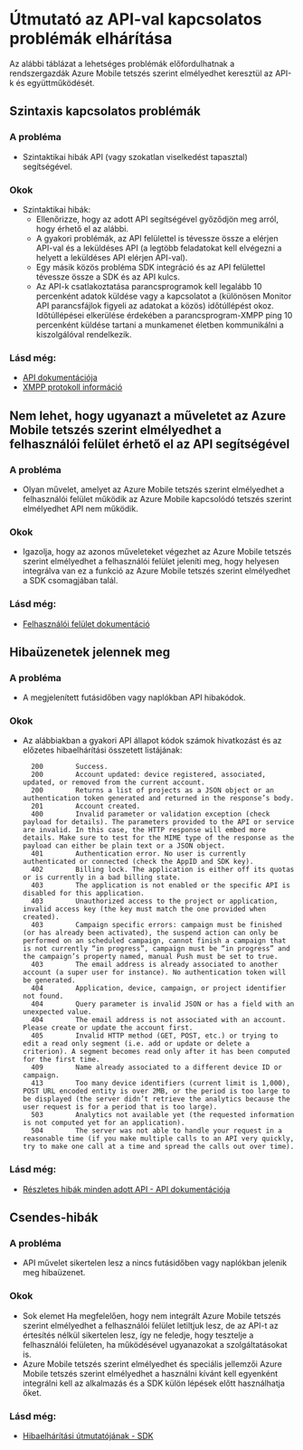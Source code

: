 <properties 
   pageTitle="Azure mobil tetszés szerint elmélyedhet hibaelhárítási útmutatójának - API-hoz" 
   description="Hibaelhárítási útmutatók az Azure mobil tetszés szerint elmélyedhet - API-hoz" 
   services="mobile-engagement" 
   documentationCenter="" 
   authors="piyushjo" 
   manager="erikre" 
   editor=""/>

<tags
   ms.service="mobile-engagement"
   ms.devlang="na"
   ms.topic="article"
   ms.tgt_pltfrm="mobile-multiple"
   ms.workload="mobile" 
   ms.date="10/04/2016"
   ms.author="piyushjo"/>

# <a name="troubleshooting-guide-for-api-issues"></a>Útmutató az API-val kapcsolatos problémák elhárítása

Az alábbi táblázat a lehetséges problémák előfordulhatnak a rendszergazdák Azure Mobile tetszés szerint elmélyedhet keresztül az API-k és együttműködését.

## <a name="syntax-issues"></a>Szintaxis kapcsolatos problémák

### <a name="issue"></a>A probléma
- Szintaktikai hibák API (vagy szokatlan viselkedést tapasztal) segítségével.

### <a name="causes"></a>Okok

- Szintaktikai hibák:
    - Ellenőrizze, hogy az adott API segítségével győződjön meg arról, hogy érhető el az alábbi.
    - A gyakori problémák, az API felülettel is tévessze össze a elérjen API-val és a leküldéses API (a legtöbb feladatokat kell elvégezni a helyett a leküldéses API elérjen API-val). 
    - Egy másik közös probléma SDK integráció és az API felülettel tévessze össze a SDK és az API kulcs.
    - Az API-k csatlakoztatása parancsprogramok kell legalább 10 percenként adatok küldése vagy a kapcsolatot a (különösen Monitor API parancsfájlok figyeli az adatokat a közös) időtúllépést okoz. Időtúllépései elkerülése érdekében a parancsprogram-XMPP ping 10 percenként küldése tartani a munkamenet életben kommunikálni a kiszolgálóval rendelkezik.

### <a name="see-also"></a>Lásd még:
 
- [API dokumentációja][Link 4]
- [XMPP protokoll információ]( http://xmpp.org/extensions/xep-0199.html)
 
## <a name="unable-to-use-the-api-to-perform-the-same-action-available-in-the-azure-mobile-engagement-ui"></a>Nem lehet, hogy ugyanazt a műveletet az Azure Mobile tetszés szerint elmélyedhet a felhasználói felület érhető el az API segítségével

### <a name="issue"></a>A probléma
- Olyan művelet, amelyet az Azure Mobile tetszés szerint elmélyedhet a felhasználói felület működik az Azure Mobile kapcsolódó tetszés szerint elmélyedhet API nem működik.

### <a name="causes"></a>Okok

- Igazolja, hogy az azonos műveleteket végezhet az Azure Mobile tetszés szerint elmélyedhet a felhasználói felület jeleníti meg, hogy helyesen integrálva van ez a funkció az Azure Mobile tetszés szerint elmélyedhet a SDK csomagjában talál.

### <a name="see-also"></a>Lásd még:
 
- [Felhasználói felület dokumentáció][Link 1]
 
## <a name="error-messages"></a>Hibaüzenetek jelennek meg

### <a name="issue"></a>A probléma
- A megjelenített futásidőben vagy naplókban API hibakódok.

### <a name="causes"></a>Okok

- Az alábbiakban a gyakori API állapot kódok számok hivatkozást és az előzetes hibaelhárítási összetett listájának:

        200        Success.
        200        Account updated: device registered, associated, updated, or removed from the current account.
        200        Returns a list of projects as a JSON object or an authentication token generated and returned in the response’s body.
        201        Account created.
        400        Invalid parameter or validation exception (check payload for details). The parameters provided to the API or service are invalid. In this case, the HTTP response will embed more details. Make sure to test for the MIME type of the response as the payload can either be plain text or a JSON object.
        401        Authentication error. No user is currently authenticated or connected (check the AppID and SDK key).
        402        Billing lock. The application is either off its quotas or is currently in a bad billing state.
        403        The application is not enabled or the specific API is disabled for this application.
        403        Unauthorized access to the project or application, invalid access key (the key must match the one provided when created).
        403        Campaign specific errors: campaign must be finished (or has already been activated), the suspend action can only be performed on an scheduled campaign, cannot finish a campaign that is not currently “in progress”, campaign must be “in progress” and the campaign’s property named, manual Push must be set to true.
        403        The email address is already associated to another account (a super user for instance). No authentication token will be generated.
        404        Application, device, campaign, or project identifier not found.
        404        Query parameter is invalid JSON or has a field with an unexpected value.
        404        The email address is not associated with an account. Please create or update the account first.
        405        Invalid HTTP method (GET, POST, etc.) or trying to edit a read only segment (i.e. add or update or delete a criterion). A segment becomes read only after it has been computed for the first time.
        409        Name already associated to a different device ID or campaign.
        413        Too many device identifiers (current limit is 1,000), POST URL encoded entity is over 2MB, or the period is too large to be displayed (the server didn’t retrieve the analytics because the user request is for a period that is too large).
        503        Analytics not available yet (the requested information is not computed yet for an application).
        504        The server was not able to handle your request in a reasonable time (if you make multiple calls to an API very quickly, try to make one call at a time and spread the calls out over time).

### <a name="see-also"></a>Lásd még:

- [Részletes hibák minden adott API - API dokumentációja][Link 4]
 
## <a name="silent-failures"></a>Csendes-hibák

### <a name="issue"></a>A probléma
- API művelet sikertelen lesz a nincs futásidőben vagy naplókban jelenik meg hibaüzenet.

### <a name="causes"></a>Okok

- Sok elemet Ha megfelelően, hogy nem integrált Azure Mobile tetszés szerint elmélyedhet a felhasználói felület letiltjuk lesz, de az API-t az értesítés nélkül sikertelen lesz, így ne feledje, hogy tesztelje a felhasználói felületen, ha működésével ugyanazokat a szolgáltatásokat is.
- Azure Mobile tetszés szerint elmélyedhet és speciális jellemzői Azure Mobile tetszés szerint elmélyedhet a használni kívánt kell egyenként integrálni kell az alkalmazás és a SDK külön lépések előtt használhatja őket.

### <a name="see-also"></a>Lásd még:

- [Hibaelhárítási útmutatójának - SDK][Link 25]
 
<!--Link references-->
[Link 1]: mobile-engagement-user-interface-home.md
[Link 2]: mobile-engagement-troubleshooting-guide.md
[Link 3]: mobile-engagement-how-tos.md
[Link 4]: http://go.microsoft.com/fwlink/?LinkID=525553
[Link 5]: http://go.microsoft.com/fwlink/?LinkID=525554
[Link 6]: http://go.microsoft.com/fwlink/?LinkId=525555
[Link 7]: https://account.windowsazure.com/PreviewFeatures
[Link 8]: https://social.msdn.microsoft.com/Forums/azure/en-US/home?forum=azuremobileengagement
[Link 9]: http://azure.microsoft.com/en-us/services/mobile-engagement/
[Link 10]: http://azure.microsoft.com/en-us/documentation/services/mobile-engagement/
[Link 11]: http://azure.microsoft.com/en-us/pricing/details/mobile-engagement/
[Link 12]: mobile-engagement-user-interface-navigation.md
[Link 13]: mobile-engagement-user-interface-home.md
[Link 14]: mobile-engagement-user-interface-my-account.md
[Link 15]: mobile-engagement-user-interface-analytics.md
[Link 16]: mobile-engagement-user-interface-monitor.md
[Link 17]: mobile-engagement-user-interface-reach.md
[Link 18]: mobile-engagement-user-interface-segments.md
[Link 19]: mobile-engagement-user-interface-dashboard.md
[Link 20]: mobile-engagement-user-interface-settings.md
[Link 21]: mobile-engagement-troubleshooting-guide-analytics.md
[Link 22]: mobile-engagement-troubleshooting-guide-apis.md
[Link 23]: mobile-engagement-troubleshooting-guide-push-reach.md
[Link 24]: mobile-engagement-troubleshooting-guide-service.md
[Link 25]: mobile-engagement-troubleshooting-guide-sdk.md
[Link 26]: mobile-engagement-troubleshooting-guide-sr-info.md
[Link 27]: mobile-engagement-user-interface-reach-campaign.md
[Link 28]: mobile-engagement-user-interface-reach-criterion.md
[Link 29]: mobile-engagement-user-interface-reach-content.md
 
